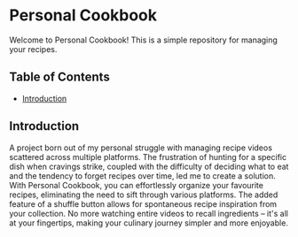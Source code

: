 # Personal Cookbook

Welcome to Personal Cookbook! This is a simple repository for managing your recipes.

## Table of Contents
- [Introduction](#introduction)


## Introduction
A project born out of my personal struggle with managing recipe videos scattered across multiple platforms. The frustration of hunting for a specific dish when cravings strike, coupled with the difficulty of deciding what to eat and the tendency to forget recipes over time, led me to create a solution. With Personal Cookbook, you can effortlessly organize your favourite recipes, eliminating the need to sift through various platforms. The added feature of a shuffle button allows for spontaneous recipe inspiration from your collection. No more watching entire videos to recall ingredients – it's all at your fingertips, making your culinary journey simpler and more enjoyable.
